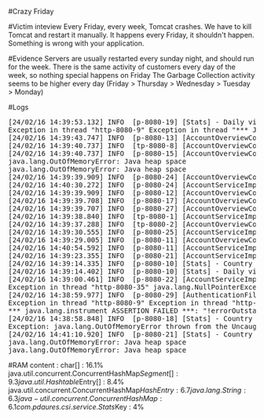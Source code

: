 #Crazy Friday

#Victim inteview
Every Friday, every week, Tomcat crashes. We have to kill Tomcat and restart it manually. It happens every Friday, it shouldn't happen. Something is wrong with your application.

#Evidence
Servers are usually restarted every sunday night, and should run for the week.
There is the same activity of customers every day of the week, so nothing special happens on Friday
The Garbage Collection activity seems to be higher every day (Friday > Thursday > Wednesday > Tuesday > Monday)

#Logs
<pre>
[24/02/16 14:39:53.132] INFO  [p-8080-19] [Stats] - Daily visitors :195331
Exception in thread "http-8080-9" Exception in thread "*** JFluid Monitor thread ***" [24/02/16 14:39:44.548] INFO  [p-8080-16] [AccountOverviewController] - Display account overview of user bobama
[24/02/16 14:39:43.747] INFO  [p-8080-13] [AccountOverviewController] - Display account overview of user bobama
[24/02/16 14:39:40.737] INFO  [tp-8080-8] [AccountOverviewController] - Display account overview of user bobama
[24/02/16 14:39:40.737] INFO  [p-8080-15] [AccountOverviewController] - Display account overview of user bobama
java.lang.OutOfMemoryError: Java heap space
java.lang.OutOfMemoryError: Java heap space
[24/02/16 14:39:39.909] INFO  [p-8080-24] [AccountOverviewController] - Display account overview of user bobama
[24/02/16 14:40:30.272] INFO  [p-8080-24] [AccountServiceImpl] - Loading account information for user bobama
[24/02/16 14:39:39.909] INFO  [p-8080-12] [AccountOverviewController] - Display account overview of user bobama
[24/02/16 14:39:39.708] INFO  [p-8080-17] [AccountOverviewController] - Display account overview of user bobama
[24/02/16 14:39:39.707] INFO  [p-8080-27] [AccountOverviewController] - Display account overview of user bobama
[24/02/16 14:39:38.840] INFO  [tp-8080-1] [AccountServiceImpl] - Loading account information for user bobama
[24/02/16 14:39:37.288] INFO  [tp-8080-2] [AccountOverviewController] - Display account overview of user bobama
[24/02/16 14:39:30.555] INFO  [p-8080-25] [AccountServiceImpl] - Loading account information for user bobama
[24/02/16 14:39:29.005] INFO  [p-8080-11] [AccountOverviewController] - Display account overview of user bobama
[24/02/16 14:40:54.592] INFO  [p-8080-11] [AccountServiceImpl] - Loading account information for user bobama
[24/02/16 14:39:23.355] INFO  [p-8080-21] [AccountServiceImpl] - Loading account information for user bobama
[24/02/16 14:39:14.335] INFO  [p-8080-10] [Stats] - Country counter : USA: 195084
[24/02/16 14:39:14.402] INFO  [p-8080-10] [Stats] - Daily visitors :195330
[24/02/16 14:39:00.461] INFO  [p-8080-22] [AccountServiceImpl] - Loading account information for user bobama
Exception in thread "http-8080-35" java.lang.NullPointerException
[24/02/16 14:38:59.977] INFO  [p-8080-29] [AuthenticationFilter] - Security Token : token_obama
Exception in thread "http-8080-9" Exception in thread "http-8080-35" Exception in thread "ContainerBackgroundProcessor[StandardEngine[localEngine]]" Exception in thread "http-8080-32" 
*** java.lang.instrument ASSERTION FAILED ***: "!errorOutstanding" with message can't create byte arrau at ../../../src/share/instrument/JPLISAgent.c line: 813
[24/02/16 14:38:58.848] INFO  [p-8080-18] [Stats] - Country counter : USA: 195083
Exception: java.lang.OutOfMemoryError thrown from the UncaughtExceptionHandler in thread "http-8080-35"
[24/02/16 14:41:10.920] INFO  [p-8080-21] [Stats] - Country counter : USA: 195089
java.lang.OutOfMemoryError: Java heap space
java.lang.OutOfMemoryError: Java heap space
</pre>

#RAM content :
char[] : 16.1%
java.util.concurrent.ConcurrentHashMap$Segment[] : 9.3%
java.util.Hashtable$Entry[] : 8.4%
java.util.concurrent.ConcurrentHashMap$HashEntry : 6.7%
java.lang.String : 6.3%
java-util.concurrent.ConcurrentHashMap : 6.1%
com.pdaures.csi.service.Stats$Key : 4%

